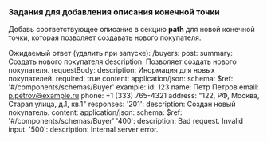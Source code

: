### Задания для добавления описания конечной точки

Добавь соответствующее описание в секцию **path** для новой конечной точки, которая позволяет создавать нового покупателя.


Ожидаемый ответ (удалить при запуске):
  /buyers:
    post:
      summary: Создать нового покупателя
      description: Позволяет создать нового покупателя.
      requestBody:
        description: Инормация для новых покупателей.
        required: true
        content:
          application/json:
            schema:
              $ref: '#/components/schemas/Buyer'
            example:
              id: 123
              name: Петр Петров
              email: p.petrov@example.ru
              phone: +1 (333) 765-4321
              address: "122, РФ, Москва, Старая улица, д.1, кв.1"
      responses:
        '201':
          description: Создан новый покупатель.
          content:
            application/json:
              schema:
                $ref: '#/components/schemas/Buyer'
        '400':
          description: Bad request. Invalid input.
        '500':
          description: Internal server error.